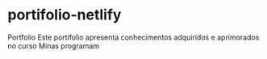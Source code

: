 # portifolio-netlify
Portfolio
Este portifolio apresenta conhecimentos adquiridos e aprimorados no curso Minas programam
